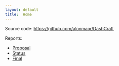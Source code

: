 ```yaml
---
layout: default
title:  Home
---
```


Source code: https://github.com/alonmaor/DashCraft

Reports:

- [Proposal](proposal.html)
- [Status](status.html)
- [Final](final.html)
